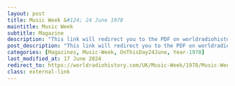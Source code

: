 ```yaml
---
layout: post
title: Music Week &#124; 24 June 1978
maintitle: Music Week
subtitle: Magazine
description: "This link will redirect you to the PDF on worldradiohistory.com Once your viewing page 29 of the PDF go to column 1 paragraph 4 for details related to Lena."
post_description: "This link will redirect you to the PDF on worldradiohistory.com Once your viewing page 29 of the PDF go to column 1 paragraph 4 for details related to Lena."
categories: [Magazines, Music-Week, OnThisDay24June, Year-1978]
last_modified_at: 17 June 2024
redirect_to: https://worldradiohistory.com/UK/Music-Week/1978/Music-Week-1978-06-24.pdf#page=29
class: external-link
---
```


